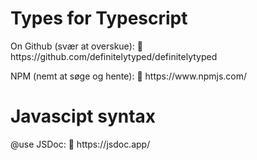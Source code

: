 <h1>Types for Typescript</h1>
<p>On Github (svær at overskue): 🔗 https://github.com/definitelytyped/definitelytyped</p>
<p>NPM (nemt at søge og hente): 🔗 https://www.npmjs.com/</p>

<h1>Javascipt syntax</h1>
<p>@use JSDoc: 🔗 https://jsdoc.app/</p>
